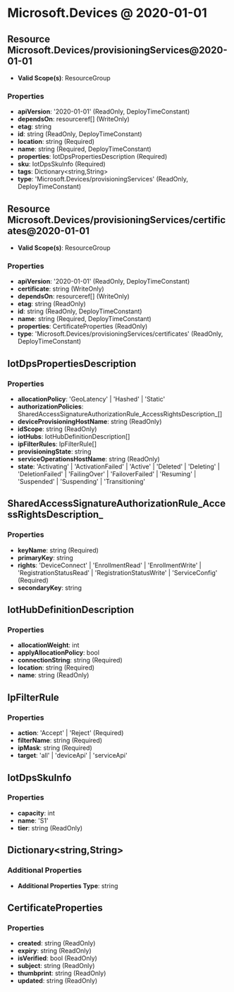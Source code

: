 # Microsoft.Devices @ 2020-01-01

## Resource Microsoft.Devices/provisioningServices@2020-01-01
* **Valid Scope(s)**: ResourceGroup
### Properties
* **apiVersion**: '2020-01-01' (ReadOnly, DeployTimeConstant)
* **dependsOn**: resourceref[] (WriteOnly)
* **etag**: string
* **id**: string (ReadOnly, DeployTimeConstant)
* **location**: string (Required)
* **name**: string (Required, DeployTimeConstant)
* **properties**: IotDpsPropertiesDescription (Required)
* **sku**: IotDpsSkuInfo (Required)
* **tags**: Dictionary<string,String>
* **type**: 'Microsoft.Devices/provisioningServices' (ReadOnly, DeployTimeConstant)

## Resource Microsoft.Devices/provisioningServices/certificates@2020-01-01
* **Valid Scope(s)**: ResourceGroup
### Properties
* **apiVersion**: '2020-01-01' (ReadOnly, DeployTimeConstant)
* **certificate**: string (WriteOnly)
* **dependsOn**: resourceref[] (WriteOnly)
* **etag**: string (ReadOnly)
* **id**: string (ReadOnly, DeployTimeConstant)
* **name**: string (Required, DeployTimeConstant)
* **properties**: CertificateProperties (ReadOnly)
* **type**: 'Microsoft.Devices/provisioningServices/certificates' (ReadOnly, DeployTimeConstant)

## IotDpsPropertiesDescription
### Properties
* **allocationPolicy**: 'GeoLatency' | 'Hashed' | 'Static'
* **authorizationPolicies**: SharedAccessSignatureAuthorizationRule_AccessRightsDescription_[]
* **deviceProvisioningHostName**: string (ReadOnly)
* **idScope**: string (ReadOnly)
* **iotHubs**: IotHubDefinitionDescription[]
* **ipFilterRules**: IpFilterRule[]
* **provisioningState**: string
* **serviceOperationsHostName**: string (ReadOnly)
* **state**: 'Activating' | 'ActivationFailed' | 'Active' | 'Deleted' | 'Deleting' | 'DeletionFailed' | 'FailingOver' | 'FailoverFailed' | 'Resuming' | 'Suspended' | 'Suspending' | 'Transitioning'

## SharedAccessSignatureAuthorizationRule_AccessRightsDescription_
### Properties
* **keyName**: string (Required)
* **primaryKey**: string
* **rights**: 'DeviceConnect' | 'EnrollmentRead' | 'EnrollmentWrite' | 'RegistrationStatusRead' | 'RegistrationStatusWrite' | 'ServiceConfig' (Required)
* **secondaryKey**: string

## IotHubDefinitionDescription
### Properties
* **allocationWeight**: int
* **applyAllocationPolicy**: bool
* **connectionString**: string (Required)
* **location**: string (Required)
* **name**: string (ReadOnly)

## IpFilterRule
### Properties
* **action**: 'Accept' | 'Reject' (Required)
* **filterName**: string (Required)
* **ipMask**: string (Required)
* **target**: 'all' | 'deviceApi' | 'serviceApi'

## IotDpsSkuInfo
### Properties
* **capacity**: int
* **name**: 'S1'
* **tier**: string (ReadOnly)

## Dictionary<string,String>
### Additional Properties
* **Additional Properties Type**: string

## CertificateProperties
### Properties
* **created**: string (ReadOnly)
* **expiry**: string (ReadOnly)
* **isVerified**: bool (ReadOnly)
* **subject**: string (ReadOnly)
* **thumbprint**: string (ReadOnly)
* **updated**: string (ReadOnly)

